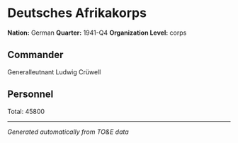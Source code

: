 # Deutsches Afrikakorps

**Nation:** German
**Quarter:** 1941-Q4
**Organization Level:** corps

## Commander

Generalleutnant Ludwig Crüwell

## Personnel

Total: 45800

---
*Generated automatically from TO&E data*
